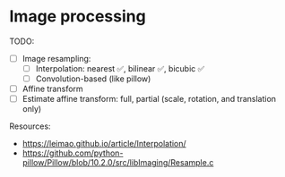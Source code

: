# Image processing

TODO:

- [ ] Image resampling:
    - [ ] Interpolation: nearest ✅, bilinear ✅, bicubic ✅
    - [ ] Convolution-based (like pillow)
- [ ] Affine transform
- [ ] Estimate affine transform: full, partial (scale, rotation, and translation only)

Resources:

- https://leimao.github.io/article/Interpolation/
- https://github.com/python-pillow/Pillow/blob/10.2.0/src/libImaging/Resample.c
